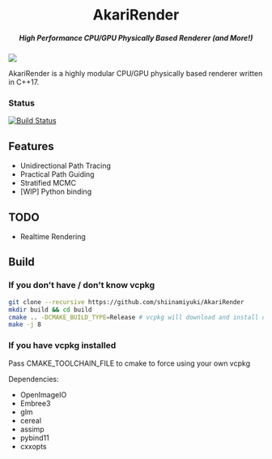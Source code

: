 <h1 align="center">AkariRender</h1>
<h5 align="center">High Performance CPU/GPU Physically Based Renderer (and More!)</h5>

![](gallery/beauty4k.png)

AkariRender is a highly modular CPU/GPU physically based renderer written in C++17.

### Status
[![Build Status](https://travis-ci.org/shiinamiyuki/AkariRender.svg?branch=master)](https://travis-ci.org/shiinamiyuki/AkariRender)

## Features
- Unidirectional Path Tracing
- Practical Path Guiding
- Stratified MCMC
- [WIP] Python binding
## TODO
- Realtime Rendering

## Build
### If you don't have / don't know vcpkg
```bash
git clone --recursive https://github.com/shiinamiyuki/AkariRender
mkdir build && cd build
cmake .. -DCMAKE_BUILD_TYPE=Release # vcpkg will download and install dependencies
make -j 8
```

### If you have vcpkg installed
Pass CMAKE_TOOLCHAIN_FILE to cmake to force using your own vcpkg

Dependencies:
- OpenImageIO
- Embree3
- glm
- cereal
- assimp
- pybind11
- cxxopts


